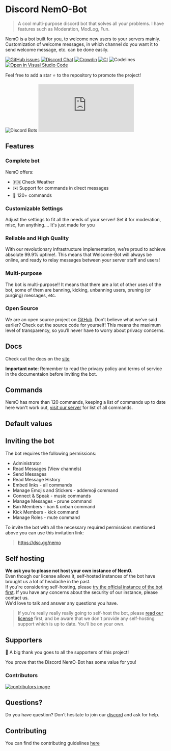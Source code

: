 # Discord NemO-Bot

> A cool multi-purpose discord bot that solves all your problems. I have features such as Moderation, ModLog, Fun.

NemO is a bot built for you, to welcome new users to your servers mainly. Customization of welcome messages, in which channel do you want it to send welcome message, etc. can be done easily.

[![GitHub issues](https://img.shields.io/github/issues/Welcome-Bot/welcome-bot)](https://github.com/Jethalal1234/NemO-Discord-Bot/issues)
[![Discord Chat](https://img.shields.io/discord/902777504316665906?color=7289da&label=discord&logo=discord&logoColor=white)][discord]
[![Crowdin](https://badges.crowdin.net/welcome-bot/localized.svg)](https://crowdin.com/project/welcome-bot)
[![CI](https://github.com/Welcome-Bot/welcome-bot/actions/workflows/ci.yml/badge.svg?branch=development&event=push)](https://github.com/Welcome-Bot/welcome-bot/actions/workflows/ci.yml)
![Codelines](https://img.shields.io/tokei/lines/github/Welcome-Bot/welcome-bot)
[![Open in Visual Studio Code](https://open.vscode.dev/badges/open-in-vscode.svg)](https://github.com/Jethalal1234/NemO-Discord-Bot)

Feel free to add a star ⭐ to the repository to promote the project!

![Discord Bots](https://top.gg/api/widget/818731660009930754.svg)
![Status](https://vv15znrsc23y.statuspage.io/api/v2/components.json)
## Features

### Complete bot

NemO offers:
- 🇫🇷 Check Weather
- ✉️ Support for commands in direct messages
- 🥳 120+ commands

### Customizable Settings

Adjust the settings to fit all the needs of your server! Set it for moderation, misc, fun anything.... It's just made for you

### Reliable and High Quality

With our revolutionary infrastructure implementation, we’re proud to achieve absolute 99.9% uptime!. This means that Welcome-Bot will always be online, and ready to relay messages between your server staff and users!

### Multi-purpose

The bot is multi-purpose!! It means that there are a lot of other uses of the bot, some of them are banning, kicking, unbanning users, pruning (or purging) messages, etc.

### Open Source

We are an open source project on [GitHub](https://github.com/Jethalal1234/NemO-Discord-Bot). Don’t believe what we’ve said earlier? Check out the source code for yourself! This means the maximum level of transparency, so you’ll never have to worry about privacy concerns.

## Docs

Check out the docs on the [site](https://cutt.ly/MR6eOV4)

**Important note**: Remember to read the privacy policy and terms of service in the documentaion before inviting the bot.

## Commands

NemO has more than 120 commands, keeping a list of commands up to date here won't work out, [visit our server](https://discord.gg/QyZCbwBWMe) for list of all commands.

## Default values


## Inviting the bot

The bot requires the following permissions:

- Administrator
- Read Messages (View channels)
- Send Messages
- Read Message History
- Embed links - all commands
- Manage Emojis and Stickers - addemoji command
- Connect & Speak - music commands
- Manage Messages - prune command
- Ban Members - ban & unban command
- Kick Members - kick command
- Manage Roles - mute command

To invite the bot with all the necessary required permissions mentioned above you can use this invitation link:
> https://dsc.gg/nemo


## Self hosting

**We ask you to please not host your own instance of NemO.**  
Even though our license allows it, self-hosted instances of the bot have brought us a lot of headache in the past.  
If you're considering self-hosting, please [try the official instance of the bot first][botinvite].
If you have any concerns about the security of our instance, please contact us.  
We'd love to talk and answer any questions you have.

> If you're really really really going to self-host the bot, please [read our license][license] first, and be aware that we don't provide any self-hosting support which is up to date. You'll be on your own.

## Supporters

👏 A big thank you goes to all the supporters of this project!

You prove that the Discord NemO-Bot has some value for you!

### Contributors

[![contributors image](https://contrib.rocks/image?repo=NemO-Discord-Bot/nemo-discord-bot)](https://github.com/NemO-Discord-Bot/nemo-discord-bot/contributors)


## Questions?

Do you have question? Don't hesitate to join our [discord] and ask for help.


## Contributing

You can find the contributing guidelines [here](https://github.com/Welcome-Bot/welcome-bot/blob/main/.github/CONTRIBUTING.md)

[Code]: https://github.com/Jethalal1234/NemO-Discord-Bot
[botinvite]: https://dsc.gg/nemo
[discord]: https://dsc.gg/nemosupport
[license]: https://github.com/Jethalal1234/NemO-Discord-Bot/blob/main/LICENSE

